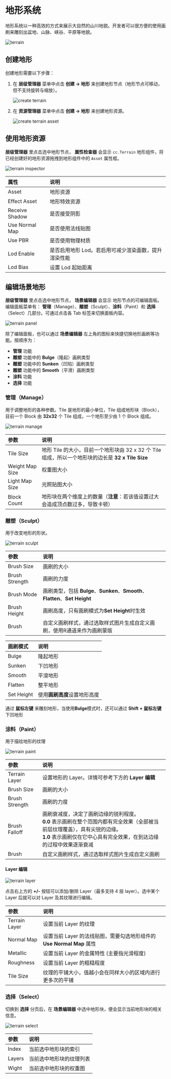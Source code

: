 # 地形系统

地形系统以一种高效的方式来展示大自然的山川地貌。开发者可以很方便的使用画刷来雕刻出盆地、山脉、峡谷、平原等地貌。

![terrain](./images/terrain.png)

## 创建地形

创建地形需要以下步骤：

1. 在 **层级管理器** 菜单中点击 **创建 -> 地形** 来创建地形节点（地形节点可移动，但不支持旋转与缩放）。

    ![create terrain](./images/create-terrain.png)

2. 在 **资源管理器** 菜单中点击 **创建 -> 地形** 来创建地形资源。

    ![create terrain asset](./images/create-terrain-asset.png)

## 使用地形资源

**层级管理器** 里点击选中地形节点， **属性检查器** 会显示 `cc.Terrain` 地形组件，将已经创建好的地形资源拖拽到地形组件中的 `Asset` 属性框。

![terrain inspector](./images/terrain-inspector.png)

| 属性 | 说明 |
|:-----|:----|
| Asset | 地形资源 |
| Effect Asset | 地形特效资源 |
| Receive Shadow | 是否接受阴影 |
| Use Normal Map | 是否使用法线贴图 |
| Use PBR | 是否使用物理材质 |
| Lod Enable | 是否启用地形 Lod。若启用可减少渲染面数，提升渲染性能 |
| Lod Bias | 设置 Lod 起始距离 |

## 编辑场景地形

**层级管理器** 里点击选中地形节点， **场景编辑器** 会显示 地形节点的可编辑面板。
编辑面板菜单有： **管理**（Manage）、**雕塑**（Sculpt）、**涂料**（Paint）和 **选择**（Select）几部分。可通过点击各 Tab 标签来切换面板内容。

![terrain panel](./images/terrain-panel.png)

除了编辑面板，也可以通过 **场景编辑器** 左上角的图标来快捷切换地形画刷等功能。按顺序为：

- **管理** 功能
- **雕塑** 功能中的 **Bulge**（隆起）画刷类型
- **雕塑** 功能中的 **Sunken**（凹陷）画刷类型
- **雕塑** 功能中的 **Smooth**（平滑）画刷类型
- **涂料** 功能
- **选择** 功能

### 管理（Manage）

用于调整地形的各种参数。Tile 是地形的最小单位，Tile 组成地形块（Block），目前一个 Block 由 **32x32** 个 Tile 组成，一个地形至少由 1 个 Block 组成。

![terrain manage](./images/terrain-manage.png)

| 参数 | 说明 |
| :--- | :-- |
| Tile Size | 地形 Tile 的大小，目前一个地形块由 32 x 32 个 Tile 组成，所以一个地形块的边长是 **32 x Tile Size** |
| Weight Map Size | 权重图大小 |
| Light Map Size | 光照贴图大小 |
| Block Count | 地形块在两个维度上的数量（**注意**：若该值设置过大会造成顶点数过多，导致卡顿） |

### 雕塑（Sculpt）

用于改变地形的形状。

![terrain sculpt](./images/terrain-sculpt.png)

| 参数 | 说明 |
| :--- | :--- |
| Brush Size | 画刷的大小 |
| Brush Strength | 画刷的力度  |
| Brush Mode | 画刷类型，包括 **Bulge**、**Sunken**、**Smooth**、**Flatten**、**Set Height** |
| Brush Height | 画刷高度，只有画刷模式为**Set Height**时生效 |
| Brush | 自定义画刷样式，通过选取样式图片生成自定义画刷，使用R通道来作为画刷蒙版 |

| 画刷模式 | 说明 |
| :--- | :--- |
| Bulge | 隆起地形 |
| Sunken | 下凹地形  |
| Smooth | 平滑地形 |
| Flatten | 整平地形 |
| Set Height | 使用**画刷高度**设置地形高度 |

通过 **鼠标左键** 来雕刻地形，当使用**Bulge**模式时，还可以通过 **Shift + 鼠标左键** 下凹地形

### 涂料（Paint）

用于描绘地形的纹理

![terrain paint](./images/terrain-paint.png)

| 参数 | 说明 |
| :--- | :--- |
| Terrain Layer | 设置地形的 Layer。详情可参考下方的 **Layer 编辑** |
| Brush Size | 画刷的大小 |
| Brush Strength | 画刷的力度  |
| Brush Falloff | 画刷衰减度，决定了画刷边缘的锐利程度。<br>**0.0** 表示画刷在整个范围内都有完全效果（全部被当前层纹理覆盖），具有尖锐的边缘。<br>**1.0** 表示画刷仅在它中心具有完全效果，在到达边缘的过程中效果逐渐衰减 |
| Brush | 自定义画刷样式，通过选取样式图片生成自定义画刷 |

#### Layer 编辑

![terrain layer](./images/terrain-layer.png)

点击右上方的 **+/-** 按钮可以添加/删除 Layer（最多支持 4 层 layer）。选中某个 Layer 后就可以对 Layer 及其纹理进行编辑。

| 参数 | 说明 |
| :--- | :--- |
| Terrain Layer | 设置当前 Layer 的纹理 |
| Normal Map | 设置当前 Layer 的法线贴图，需要勾选地形组件的 **Use Normal Map** 属性 |
| Metallic | 设置当前 Layer 的金属特性 (主要指光滑程度) |
| Roughness | 设置当前 Layer 的粗糙程度 |
| Tile Size   | 纹理的平铺大小，值越小会在同样大小的区域内进行更多次的平铺 |

### 选择（Select）

切换到 **选择** 分页后，在 **场景编辑器** 中选中地形块，便会显示当前地形块的相关信息。

![terrain select](./images/terrain-select.png)

| 参数 | 说明 |
| :--- | :--- |
| Index  | 当前选中地形块的索引    |
| Layers | 当前选中地形块的纹理列表 |
| Wight  | 当前选中地形块的权重图  |
